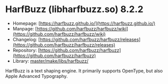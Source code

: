 # HarfBuzz (libharfbuzz.so) 8.2.2
 - Homepage: [https://harfbuzz.github.io/](https://harfbuzz.github.io/)
 - Manpage: [https://github.com/harfbuzz/harfbuzz/wiki](https://github.com/harfbuzz/harfbuzz/wiki)
 - Changelog: [https://github.com/harfbuzz/harfbuzz/releases](https://github.com/harfbuzz/harfbuzz/releases)
 - Repository: [https://github.com/harfbuzz/harfbuzz](https://github.com/harfbuzz/harfbuzz)
 - Library: [master/make/libs/harfbuzz/](https://github.com/Freetz-NG/freetz-ng/tree/master/make/libs/harfbuzz/)

HarfBuzz is a text shaping engine. It primarily supports OpenType, but also Apple Advanced Typography.
